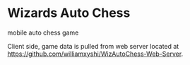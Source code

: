 # Wizards Auto Chess
mobile auto chess game

Client side, game data is pulled from web server located at https://github.com/williamxyshi/WizAutoChess-Web-Server.
